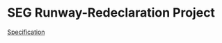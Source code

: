 # SEG Runway-Redeclaration Project

[Specification](https://secure.ecs.soton.ac.uk/noteswiki/images/SEG_Runway_Project_DEFINITION_2015_Edited_v2.pdf)

